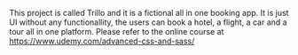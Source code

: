 This project is called Trillo and it is a fictional all in one booking app. It is just UI without any functionallity, the users can book a hotel, a flight, a car and a tour all in one platform.
Please refer to the online course at https://www.udemy.com/advanced-css-and-sass/